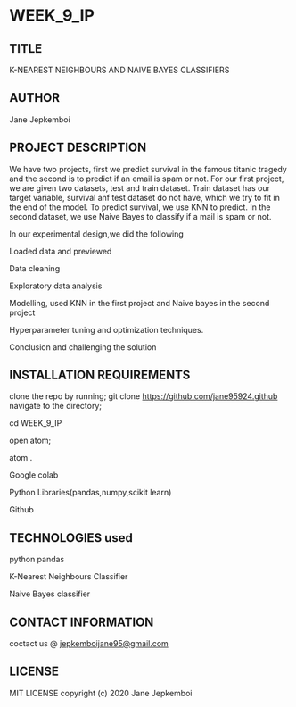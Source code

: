 # WEEK_9_IP
## TITLE
 K-NEAREST NEIGHBOURS AND NAIVE BAYES CLASSIFIERS
## AUTHOR
  Jane Jepkemboi
## PROJECT DESCRIPTION
We have two projects, first we predict survival in the famous titanic tragedy and the second is to predict if an email is spam or not.
For our first project, we are given two datasets, test and train dataset. Train dataset has our target variable, survival anf test dataset do not have, which we try to fit in the end of the model.
To predict survival, we use KNN to predict. 
In the second dataset, we use Naive Bayes to classify if a mail is spam or not.

In our experimental design,we did the following

Loaded data and previewed

Data cleaning

Exploratory data analysis

Modelling, used KNN in the first project and Naive bayes in the second project

Hyperparameter tuning and optimization techniques.

Conclusion and challenging the solution

## INSTALLATION REQUIREMENTS

clone the repo by running;
git clone https://github.com/jane95924.github
navigate to the directory;

cd WEEK_9_IP

open atom;

atom .

Google colab

Python Libraries(pandas,numpy,scikit learn)

Github

## TECHNOLOGIES used

python pandas

K-Nearest Neighbours Classifier

Naive Bayes classifier

## CONTACT INFORMATION 
coctact us @  jepkemboijane95@gmail.com
## LICENSE
MIT LICENSE
copyright (c) 2020 Jane Jepkemboi
